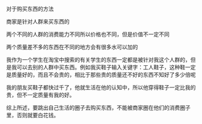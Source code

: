 对于购买东西的方法

  

商家是针对人群来买东西的

两个不同的人群的消费能力不同所以价格也不同，但是价值不一定不同

  

两个质量差不多的东西在不同的地方会有很多水可以加的

  

我作为一个学生在淘宝中搜索的有关学生的东西一定都是被针对我这个人群的，但是我可以去别的人群中买东西。例如我买鞋子输入关键字：工人鞋子，这种鞋一定是质量好的，而且不会贵的，相比于那些贵的质量还不好的东西不知好了多少倍呢

  

我的朋友买鞋子都快过千了，他就生活在他的认知中，所以他穿得鞋子一定比我的贵，但不一定质量有我的好。

  

  

  

综上所述，要跳出自己生活的圈子去购买东西，不能被商家圈在他们的消费圈子里，否则就要白花钱。